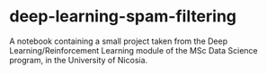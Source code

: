 # deep-learning-spam-filtering
A notebook containing a small project taken from the Deep Learning/Reinforcement Learning module of the MSc Data Science program, in the University of Nicosia.
